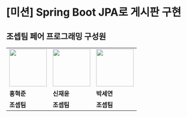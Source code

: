 # [미션] Spring Boot JPA로 게시판 구현

## 조셉팀 페어 프로그래밍 구성원

<table>
  <tr>
    <td>
        <a href="https://github.com/HyuckJuneHong">
            <img src="https://avatars.githubusercontent.com/u/31675711?v=4" width="100px" />
        </a>
    </td>
    <td>
        <a href="https://github.com/Shin-Jae-Yoon">
            <img src="https://avatars.githubusercontent.com/u/87688023?v=4" width="100px" />
        </a>
    </td>
    <td>
        <a href="https://github.com/parksey">
            <img src="https://avatars.githubusercontent.com/u/54196094?v=4" width="100px" />
        </a>
    </td>
  </tr>
  <tr>
    <td><b>홍혁준</b></td>
    <td><b>신재윤</b></td>
    <td><b>박세연</b></td>
  </tr>
<tr>
    <td><b>조셉팀</b></td>
    <td><b>조셉팀</b></td>
    <td><b>조셉팀</b></td>
  </tr>
</table>